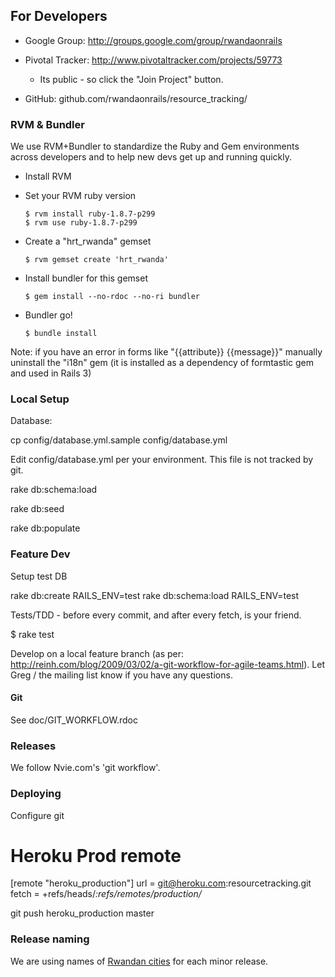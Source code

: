 ## For Developers

* Google Group: http://groups.google.com/group/rwandaonrails

* Pivotal Tracker: http://www.pivotaltracker.com/projects/59773

  * Its public - so click the "Join Project" button.

* GitHub: github.com/rwandaonrails/resource_tracking/

### RVM & Bundler

We use RVM+Bundler to standardize the Ruby and Gem environments across developers and to help new devs get up and running quickly.

  * Install RVM

  * Set your RVM ruby version

        $ rvm install ruby-1.8.7-p299
        $ rvm use ruby-1.8.7-p299

  * Create a "hrt_rwanda" gemset

        $ rvm gemset create 'hrt_rwanda'

  * Install bundler for this gemset

        $ gem install --no-rdoc --no-ri bundler

  * Bundler go!

        $ bundle install

Note: if you have an error in forms like "{{attribute}} {{message}}" manually uninstall the "i18n" gem (it is installed as a dependency of formtastic gem and used in Rails 3)


### Local Setup

Database:

  cp config/database.yml.sample config/database.yml

Edit config/database.yml per your environment.  This file is not tracked by git.

  rake db:schema:load

  rake db:seed

  rake db:populate


### Feature Dev

Setup test DB

  rake db:create RAILS_ENV=test
  rake db:schema:load RAILS_ENV=test

Tests/TDD - before every commit, and after every fetch, is your friend.

  $ rake test

Develop on a local feature branch (as per: http://reinh.com/blog/2009/03/02/a-git-workflow-for-agile-teams.html). Let Greg / the mailing list know if you have any questions.

#### Git

See doc/GIT_WORKFLOW.rdoc

### Releases

We follow Nvie.com's 'git workflow'.

### Deploying

Configure git

  # Heroku Prod remote
  [remote "heroku_production"]
    url = git@heroku.com:resourcetracking.git
    fetch = +refs/heads/*:refs/remotes/production/*

git push heroku_production master
    

### Release naming

We are using names of [Rwandan cities](http://en.wikipedia.org/wiki/List_of_cities_in_Rwanda) for each minor release.
